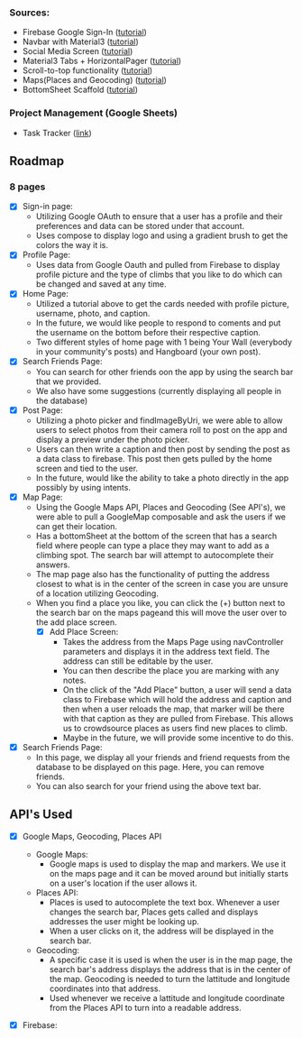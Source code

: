 ### Sources:
- Firebase Google Sign-In ([tutorial](https://www.youtube.com/watch?v=zCIfBbm06QM))
- Navbar with Material3 ([tutorial](https://www.youtube.com/watch?v=c8XP_Ee7iqY))
- Social Media Screen ([tutorial](https://www.youtube.com/watch?v=D0YgT6sp1Oo&list=PL2OhfKAEqtl99uxJMCKFM7XbcRmEQVyhW&index=7))
- Material3 Tabs + HorizontalPager ([tutorial](https://www.youtube.com/watch?v=9r4st6dmyNE))
- Scroll-to-top functionality ([tutorial](https://medium.com/@gsaillen95/how-to-create-a-jump-to-top-feature-with-jetpack-compose-2ed487b30087))
- Maps(Places and Geocoding) ([tutorial](https://blog.sanskar10100.dev/integrating-google-maps-places-api-and-reverse-geocoding-with-jetpack-compose#heading-3-places-api))
- BottomSheet Scaffold ([tutorial](https://www.youtube.com/watch?v=VxgWUdOKgtI))

### Project Management (Google Sheets)
- Task Tracker ([link](https://docs.google.com/spreadsheets/d/1bbkJkG-PS3HzLtA9W112ed9gqWV_Gf24eZy-Vc0oES8/edit?usp=sharing))

## Roadmap
### 8 pages
- [x] Sign-in page:
  - Utilizing Google OAuth to ensure that a user has a profile and their preferences and data can be stored under that account.
  - Uses compose to display logo and using a gradient brush to get the colors the way it is.
- [x] Profile Page:
  - Uses data from Google Oauth and pulled from Firebase to display profile picture and the type of climbs that you like to do which can be changed and saved at any time.
- [x] Home Page:
  - Utilized a tutorial above to get the cards needed with profile picture, username, photo, and caption.
  - In the future, we would like people to respond to coments and put the username on the bottom before their respective caption.
  - Two different styles of home page with 1 being Your Wall (everybody in your community's posts) and Hangboard (your own post).
- [x] Search Friends Page:
  - You can search for other friends oon the app by using the search bar that we provided.
  - We also have some suggestions (currently displaying all people in the database)
- [x] Post Page:
  - Utilizing a photo picker and findImageByUri, we were able to allow users to select photos from their camera roll to post on the app and display a preview under the photo picker.
  - Users can then write a caption and then post by sending the post as a data class to firebase. This post then gets pulled by the home screen and tied to the user.
  - In the future, would like the ability to take a photo directly in the app possibly by using intents.
- [x] Map Page:
  - Using the Google Maps API, Places and Geocoding (See API's), we were able to pull a GoogleMap composable and ask the users if we can get their location.
  - Has a bottomSheet at the bottom of the screen that has a search field where people can type a place they may want to add as a climbing spot. The search bar will attempt to autocomplete their answers.
  - The map page also has the functionality of putting the address closest to what is in the center of the screen in case you are unsure of a location utilizing Geocoding.
  - When you find a place you like, you can click the (+) button next to the search bar on the maps pageand this will move the user over to the add place screen.
      - [x] Add Place Screen:
        - Takes the address from the Maps Page using navController parameters and displays it in the address text field. The address can still be editable by the user. 
        - You can then describe the place you are marking with any notes.
        - On the click of the "Add Place" button, a user will send a data class to Firebase which will hold the address and caption and then when a user reloads the map, that marker will be there with that caption as they are pulled from Firebase. This allows us to crowdsource places as users find new places to climb.
        - Maybe in the future, we will provide some incentive to do this.
- [x] Search Friends Page:
  - In this page, we display all your friends and friend requests from the database to be displayed on this page. Here, you can remove friends.
  - You can also search for your friend using the above text bar.


## API's Used
- [x] Google Maps, Geocoding, Places API
  - Google Maps:
    - Google maps is used to display the map and markers. We use it on the maps page and it can be moved around but initially starts on a user's location if the user allows it.
  - Places API:
    - Places is used to autocomplete the text box. Whenever a user changes the search bar, Places gets called and displays addresses the user might be looking up.
    - When a user clicks on it, the address will be displayed in the search bar.
  - Geocoding:
    - A specific case it is used is when the user is in the map page, the search bar's address displays the address that is in the center of the map. Geocoding is needed to turn the lattitude and longitude coordinates into that address.
    - Used whenever we receive a lattitude and longitude coordinate from the Places API to turn into a readable address.
- [x] Firebase:

